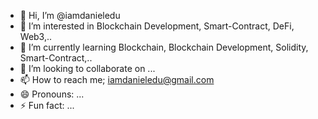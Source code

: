 - 👋 Hi, I’m @iamdanieledu
- 👀 I’m interested in Blockchain Development, Smart-Contract, DeFi, Web3,..
- 🌱 I’m currently learning Blockchain, Blockchain Development, Solidity, Smart-Contract,..
- 💞️ I’m looking to collaborate on ...
- 📫 How to reach me; iamdanieledu@gmail.com
- 😄 Pronouns: ...
- ⚡ Fun fact: ...

<!---
iamdanieledu/iamdanieledu is a ✨ special ✨ repository because its `README.md` (this file) appears on your GitHub profile.
You can click the Preview link to take a look at your changes.
--->
